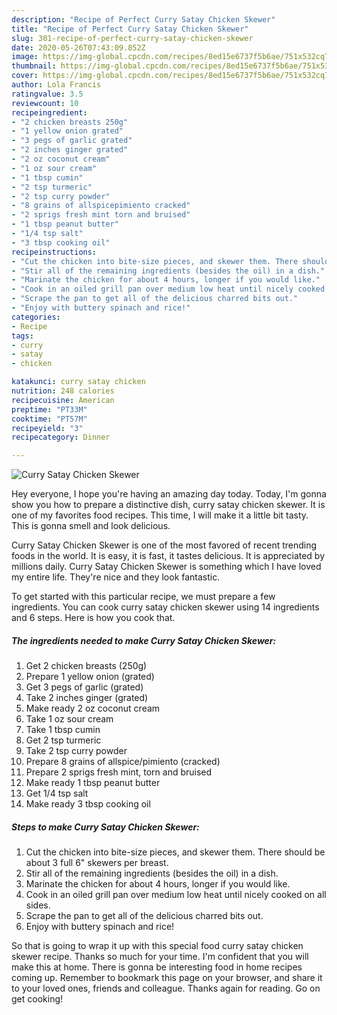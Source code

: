 ```yaml
---
description: "Recipe of Perfect Curry Satay Chicken Skewer"
title: "Recipe of Perfect Curry Satay Chicken Skewer"
slug: 301-recipe-of-perfect-curry-satay-chicken-skewer
date: 2020-05-26T07:43:09.852Z
image: https://img-global.cpcdn.com/recipes/8ed15e6737f5b6ae/751x532cq70/curry-satay-chicken-skewer-recipe-main-photo.jpg
thumbnail: https://img-global.cpcdn.com/recipes/8ed15e6737f5b6ae/751x532cq70/curry-satay-chicken-skewer-recipe-main-photo.jpg
cover: https://img-global.cpcdn.com/recipes/8ed15e6737f5b6ae/751x532cq70/curry-satay-chicken-skewer-recipe-main-photo.jpg
author: Lola Francis
ratingvalue: 3.5
reviewcount: 10
recipeingredient:
- "2 chicken breasts 250g"
- "1 yellow onion grated"
- "3 pegs of garlic grated"
- "2 inches ginger grated"
- "2 oz coconut cream"
- "1 oz sour cream"
- "1 tbsp cumin"
- "2 tsp turmeric"
- "2 tsp curry powder"
- "8 grains of allspicepimiento cracked"
- "2 sprigs fresh mint torn and bruised"
- "1 tbsp peanut butter"
- "1/4 tsp salt"
- "3 tbsp cooking oil"
recipeinstructions:
- "Cut the chicken into bite-size pieces, and skewer them. There should be about 3 full 6&#34; skewers per breast."
- "Stir all of the remaining ingredients (besides the oil) in a dish."
- "Marinate the chicken for about 4 hours, longer if you would like."
- "Cook in an oiled grill pan over medium low heat until nicely cooked on all sides."
- "Scrape the pan to get all of the delicious charred bits out."
- "Enjoy with buttery spinach and rice!"
categories:
- Recipe
tags:
- curry
- satay
- chicken

katakunci: curry satay chicken 
nutrition: 248 calories
recipecuisine: American
preptime: "PT33M"
cooktime: "PT57M"
recipeyield: "3"
recipecategory: Dinner

---
```



![Curry Satay Chicken Skewer](https://img-global.cpcdn.com/recipes/8ed15e6737f5b6ae/751x532cq70/curry-satay-chicken-skewer-recipe-main-photo.jpg)

Hey everyone, I hope you're having an amazing day today. Today, I'm gonna show you how to prepare a distinctive dish, curry satay chicken skewer. It is one of my favorites food recipes. This time, I will make it a little bit tasty. This is gonna smell and look delicious.



Curry Satay Chicken Skewer is one of the most favored of recent trending foods in the world. It is easy, it is fast, it tastes delicious. It is appreciated by millions daily. Curry Satay Chicken Skewer is something which I have loved my entire life. They're nice and they look fantastic.


To get started with this particular recipe, we must prepare a few ingredients. You can cook curry satay chicken skewer using 14 ingredients and 6 steps. Here is how you cook that.

##### The ingredients needed to make Curry Satay Chicken Skewer:

1. Get 2 chicken breasts (250g)
1. Prepare 1 yellow onion (grated)
1. Get 3 pegs of garlic (grated)
1. Take 2 inches ginger (grated)
1. Make ready 2 oz coconut cream
1. Take 1 oz sour cream
1. Take 1 tbsp cumin
1. Get 2 tsp turmeric
1. Take 2 tsp curry powder
1. Prepare 8 grains of allspice/pimiento (cracked)
1. Prepare 2 sprigs fresh mint, torn and bruised
1. Make ready 1 tbsp peanut butter
1. Get 1/4 tsp salt
1. Make ready 3 tbsp cooking oil




##### Steps to make Curry Satay Chicken Skewer:

1. Cut the chicken into bite-size pieces, and skewer them. There should be about 3 full 6&#34; skewers per breast.
1. Stir all of the remaining ingredients (besides the oil) in a dish.
1. Marinate the chicken for about 4 hours, longer if you would like.
1. Cook in an oiled grill pan over medium low heat until nicely cooked on all sides.
1. Scrape the pan to get all of the delicious charred bits out.
1. Enjoy with buttery spinach and rice!




So that is going to wrap it up with this special food curry satay chicken skewer recipe. Thanks so much for your time. I'm confident that you will make this at home. There is gonna be interesting food in home recipes coming up. Remember to bookmark this page on your browser, and share it to your loved ones, friends and colleague. Thanks again for reading. Go on get cooking!

